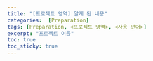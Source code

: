 ```yaml
---
title: "[프로젝트 영역] 알게 된 내용"
categories:  [Preparation]
tags: [Preparation, <프로젝트 영역>, <사용 언어>]
excerpt: "프로젝트 이름"
toc: true
toc_sticky: true
---
```

